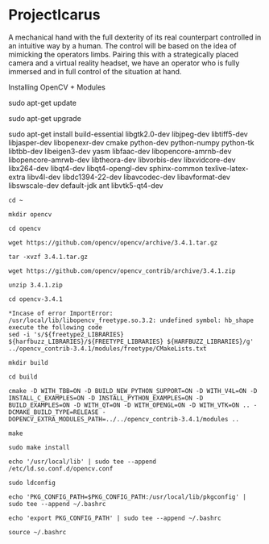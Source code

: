 # ProjectIcarus
A mechanical hand with the full dexterity of its real counterpart controlled in an intuitive way by a human. The control will be based on the idea of mimicking the operators limbs. Pairing this with a strategically placed camera and a virtual reality headset, we have an operator who is fully immersed and in full control of the situation at hand.

Installing OpenCV + Modules

sudo apt-get update

sudo apt-get upgrade

sudo apt-get install build-essential libgtk2.0-dev libjpeg-dev libtiff5-dev libjasper-dev libopenexr-dev cmake python-dev python-numpy python-tk libtbb-dev libeigen3-dev yasm libfaac-dev libopencore-amrnb-dev libopencore-amrwb-dev libtheora-dev libvorbis-dev libxvidcore-dev libx264-dev libqt4-dev libqt4-opengl-dev sphinx-common texlive-latex-extra libv4l-dev libdc1394-22-dev libavcodec-dev libavformat-dev libswscale-dev default-jdk ant libvtk5-qt4-dev

```
cd ~

mkdir opencv

cd opencv

wget https://github.com/opencv/opencv/archive/3.4.1.tar.gz

tar -xvzf 3.4.1.tar.gz

wget https://github.com/opencv/opencv_contrib/archive/3.4.1.zip

unzip 3.4.1.zip

cd opencv-3.4.1

*Incase of error ImportError: /usr/local/lib/libopencv_freetype.so.3.2: undefined symbol: hb_shape execute the following code
sed -i 's/${freetype2_LIBRARIES} ${harfbuzz_LIBRARIES}/${FREETYPE_LIBRARIES} ${HARFBUZZ_LIBRARIES}/g' ../opencv_contrib-3.4.1/modules/freetype/CMakeLists.txt

mkdir build

cd build

cmake -D WITH_TBB=ON -D BUILD_NEW_PYTHON_SUPPORT=ON -D WITH_V4L=ON -D INSTALL_C_EXAMPLES=ON -D INSTALL_PYTHON_EXAMPLES=ON -D BUILD_EXAMPLES=ON -D WITH_QT=ON -D WITH_OPENGL=ON -D WITH_VTK=ON .. -DCMAKE_BUILD_TYPE=RELEASE -DOPENCV_EXTRA_MODULES_PATH=../../opencv_contrib-3.4.1/modules ..

make

sudo make install

echo '/usr/local/lib' | sudo tee --append /etc/ld.so.conf.d/opencv.conf

sudo ldconfig

echo 'PKG_CONFIG_PATH=$PKG_CONFIG_PATH:/usr/local/lib/pkgconfig' | sudo tee --append ~/.bashrc

echo 'export PKG_CONFIG_PATH' | sudo tee --append ~/.bashrc

source ~/.bashrc
```
